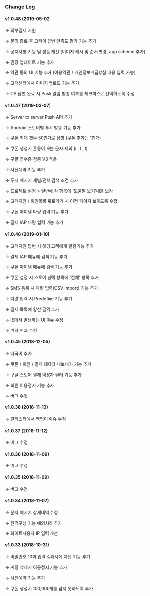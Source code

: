 ### Change Log

#### v1.0.48 (2019-05-02)

→ 외부결제 지원

→ 문의 종료 후 고객이 답변 만족도 평가 기능 추가

→ 공지사항 기능 및 성능 개선 (이미지 캐시 및 순서 변경, app scheme 추가)

→ 권장 업데이트 기능 추가

→ 약관 동의 UI 기능 추가 (이용약관 / 개인정보취급방침 내용 입력 가능)

→ 고객센터에서 이미지 업로드 기능 추가

→ CS 답변 완료 시 Push 알림 발송 여부를 체크박스로 선택하도록 수정

#### v1.0.47 (2019-03-07)

→ Server to server Push API 추가

→ Android 스토어별 푸시 발송 기능 추가

→ 쿠폰 최대 갯수 50만개로 상향 (쿠폰 추가는 1만개)

→ 쿠폰 생성시 혼동이 오는 문자 제외 (i , I , l)

→ 구글 영수증 검증 V3 적용

→ 사전예약 기능 추가

→ 푸시 메시지 개별/전체 검색 조건 추가

→ 프로젝트 설정 > 일반에 각 항목에 ‘도움말 보기’내용 보강

→ 고객지원 / 회원목록 뒤로가기 시 이전 페이지 보이도록 수정

→ 쿠폰 아이템 다량 입력 기능 추가

→ 결제 IAP 다량 입력 기능 추가

#### v1.0.46 (2019-01-10)

→ 고객지원 답변 시 해당 고객에게 알림기능 추가

→ 결제 IAP 메뉴에 검색 기능 추가

→ 쿠폰 아이템 메뉴에 검색 기능 추가

→ 쿠폰 설정 시 스토어 선택 항목에 '전체' 항목 추가

→ SMS 등록 시 다량 입력(CSV Import) 기능 추가

→ 다량 입력 시 Predefine 기능 추가

→ 결제 목록에 합산 금액 추가

→ IE에서 발생하는 UI 이슈 수정

→ 기타 버그 수정

#### v1.0.45 (2018-12-05)

→ 다국어 추가

→ 쿠폰 / 회원 / 결제 데이터 내보내기 기능 추가

→ 구글 스토어 결제 악용자 필터 기능 추가

→ 회원 이용정지 기능 추가

→ 버그 수정

#### v1.0.38 (2018-11-13)

→ 클러스터에서 백업이 이슈 수정

#### v1.0.37 (2018-11-12)

→ 버그 수정

#### v1.0.36 (2018-11-09)

→ 버그 수정

#### v1.0.35 (2018-11-09)

→ 버그 수정

#### v1.0.34 (2018-11-07)

→ 문자 메시지 상세내역 수정

→ 원격구성 기능 예외처리 추가

→ 화이트사용자 IP 입력 개선

#### v1.0.33 (2018-10-31)

→ 비밀번호 10회 입력 실패시에 차단 기능 추가

→ 계정 삭제시 이용정지 기능 추가

→ 사전예약 기능 추가

→ 쿠폰 생성시 100,000개를 넘지 못하도록 추가
